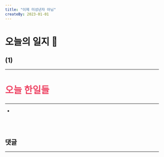 ```yaml
---
title: "이제 미성년자 아님"
createBy: 2023-01-01
---
```



## <h2 style="font-size: 30px">오늘의 일지 🎪</h2>



## (1) 
---




## <h2 style="color: #ee4867; font-size: 30px">오늘 한일들</h2>
--- 
- 

<br>
<br>

## 댓글
---
<br>

<Comment />
